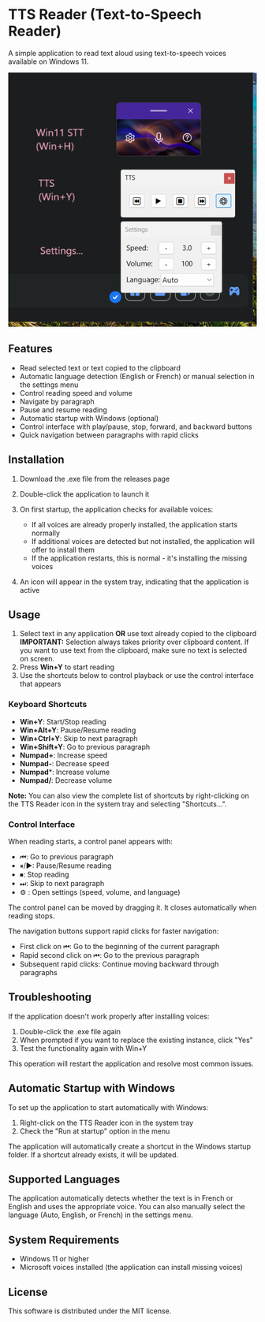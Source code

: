# TTS Reader (Text-to-Speech Reader)

A simple application to read text aloud using text-to-speech voices available on Windows 11.

![draggable Control Interface](assets/modal.png)

## Features

- Read selected text or text copied to the clipboard
- Automatic language detection (English or French) or manual selection in the settings menu
- Control reading speed and volume
- Navigate by paragraph
- Pause and resume reading
- Automatic startup with Windows (optional)
- Control interface with play/pause, stop, forward, and backward buttons
- Quick navigation between paragraphs with rapid clicks

## Installation

1. Download the .exe file from the releases page
2. Double-click the application to launch it
3. On first startup, the application checks for available voices:
   - If all voices are already properly installed, the application starts normally
   - If additional voices are detected but not installed, the application will offer to install them
   - If the application restarts, this is normal - it's installing the missing voices

4. An icon will appear in the system tray, indicating that the application is active

## Usage

1. Select text in any application **OR** use text already copied to the clipboard
   **IMPORTANT:** Selection always takes priority over clipboard content. If you want to use text from the clipboard, make sure no text is selected on screen.
2. Press **Win+Y** to start reading
3. Use the shortcuts below to control playback or use the control interface that appears

### Keyboard Shortcuts

- **Win+Y**: Start/Stop reading
- **Win+Alt+Y**: Pause/Resume reading
- **Win+Ctrl+Y**: Skip to next paragraph
- **Win+Shift+Y**: Go to previous paragraph
- **Numpad+**: Increase speed
- **Numpad-**: Decrease speed
- **Numpad***: Increase volume
- **Numpad/**: Decrease volume

**Note:** You can also view the complete list of shortcuts by right-clicking on the TTS Reader icon in the system tray and selecting "Shortcuts...".

### Control Interface

When reading starts, a control panel appears with:
- ⏮: Go to previous paragraph
- ⏸/▶: Pause/Resume reading
- ⏹: Stop reading
- ⏭: Skip to next paragraph
- ⚙ : Open settings (speed, volume, and language)

The control panel can be moved by dragging it.
It closes automatically when reading stops.

The navigation buttons support rapid clicks for faster navigation:
- First click on ⏮: Go to the beginning of the current paragraph
- Rapid second click on ⏮: Go to the previous paragraph
- Subsequent rapid clicks: Continue moving backward through paragraphs

## Troubleshooting

If the application doesn't work properly after installing voices:

1. Double-click the .exe file again
2. When prompted if you want to replace the existing instance, click "Yes"
3. Test the functionality again with Win+Y

This operation will restart the application and resolve most common issues.

## Automatic Startup with Windows

To set up the application to start automatically with Windows:

1. Right-click on the TTS Reader icon in the system tray
2. Check the "Run at startup" option in the menu

The application will automatically create a shortcut in the Windows startup folder. If a shortcut already exists, it will be updated.

## Supported Languages

The application automatically detects whether the text is in French or English and uses the appropriate voice. You can also manually select the language (Auto, English, or French) in the settings menu.

## System Requirements

- Windows 11 or higher
- Microsoft voices installed (the application can install missing voices)

## License

This software is distributed under the MIT license.